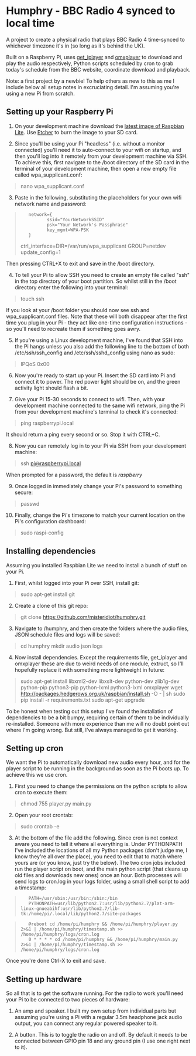 # Humphry - BBC Radio 4 synced to local time

A project to create a physical radio that plays BBC Radio 4 time-synced to whichever timezone it's in (so long as it's behind the UK).

Built on a Raspberry Pi, uses [get_iplayer](https://github.com/get-iplayer/get_iplayer) and [omxplayer](https://github.com/popcornmix/omxplayer) to download and play the audio respectively, Python scripts scheduled by cron to grab today's schedule from the BBC website, coordinate download and playback.

Note: a first project by a newbie! To help others as new to this as me I include below all setup notes in excruciating detail. I'm assuming you're using a new Pi from scratch.

## Setting up your Raspberry Pi

1. On your development machine download the [latest image of Raspbian Lite](https://www.raspberrypi.org/downloads/raspbian/). Use [Etcher](https://www.balena.io/etcher/) to burn the image to your SD card.

2. Since you'll be using your Pi "headless" (i.e. without a monitor connected) you'll need it to auto-connect to your wifi on startup, and then you'll log into it remotely from your development machine via SSH. To achieve this, first navigate to the /boot directory of the SD card in the terminal of your development machine, then open a new empty file called wpa_supplicant.conf:
> nano wpa_supplicant.conf

3. Paste in the following, substituting the placeholders for your own wifi network name and password:
>        network={
>               ssid="YourNetworkSSID"
>               psk="Your Network's Passphrase"
>               key_mgmt=WPA-PSK
>        }
>
> ctrl_interface=DIR=/var/run/wpa_supplicant GROUP=netdev
> update_config=1

Then pressing CTRL+X to exit and save in the /boot directory.

4. To tell your Pi to allow SSH you need to create an empty file called "ssh" in the top directory of your boot partition. So whilst still in the /boot directory enter the following into your terminal:
> touch ssh

If you look at your /boot folder you should now see ssh and wpa_supplicant.conf files. Note that these will both disappear after the first time you plug in your Pi - they act like one-time configuration instructions - so you'll need to recreate them if something goes awry.

5. If you're using a Linux development machine, I've found that SSH into the Pi hangs unless you also add the following line to the bottom of both /etc/ssh/ssh_config and /etc/ssh/sshd_config using nano as sudo:
> IPQoS 0x00

6. Now you're ready to start up your Pi. Insert the SD card into Pi and connect it to power. The red power light should be on, and the green activity light should flash a bit.

7. Give your Pi 15-30 seconds to connect to wifi. Then, with your development machine connected to the same wifi network, ping the Pi from your development machine's terminal to check it's connected:
> ping raspberrypi.local

It should return a ping every second or so. Stop it with CTRL+C.

8. Now you can remotely log in to your Pi via SSH from your development machine:
> ssh pi@raspberrypi.local

When prompted for a password, the default is _raspberry_

9. Once logged in immediately change your Pi's password to something secure:
> passwd

10. Finally, change the Pi's timezone to match your current location on the Pi's configuration dashboard:
> sudo raspi-config

## Installing dependencies
Assuming you installed Raspbian Lite we need to install a bunch of stuff on your Pi.

1. First, whilst logged into your Pi over SSH, install git:
> sudo apt-get install git

2. Create a clone of this git repo:
> git clone https://github.com/misteridiot/humphry.git

3. Navigate to /humphry, and then create the folders where the audio files, JSON schedule files and logs will be saved:
> cd humphry
> mkdir audio json logs

4. Now install dependencies. Except the requirements file, get_iplayer and omxplayer these are due to weird needs of one module, extruct, so I'll hopefully replace it with something more lightweight in future:
> sudo apt-get install libxml2-dev libxslt-dev python-dev zlib1g-dev python-pip python3-pip python-lxml python3-lxml omxplayer
> wget http://packages.hedgerows.org.uk/raspbian/install.sh -O - | sh
> sudo pip install -r requirements.txt
> sudo apt-get upgrade

To be honest when testing out this setup I've found the installation of dependencies to be a bit bumpy, requiring certain of them to be individually re-installed. Someone with more experience than me will no doubt point out where I'm going wrong. But still, I've always managed to get it working.

## Setting up cron
We want the Pi to automatically download new audio every hour, and for the player script to be running in the background as soon as the Pi boots up. To achieve this we use cron.

1. First you need to change the permissions on the python scripts to allow cron to execute them:
> chmod 755 player.py main.py

2. Open your root crontab:
> sudo crontab -e

3. At the bottom of the file add the following. Since cron is not context aware you need to tell it where all everything is. Under PYTHONPATH I've included the locations of all my Python packages (don't judge me, I know they're all over the place), you need to edit that to match where yours are (or you know, just try the below). The two cron jobs included run the player script on boot, and the main python script (that cleans up old files and downloads new ones) once an hour. Both processes will send logs to cron.log in your logs folder, using a small shell script to add a timestamp:
>        PATH=/usr/sbin:/usr/bin:/sbin:/bin
>        PYTHONPATH=usr/lib/python2.7:usr/lib/python2.7/plat-arm-linux-gnueabihf:usr/lib/python2.7/lib-tk:/home/pi/.local/lib/python2.7/site-packages

>        @reboot cd /home/pi/humphry && /home/pi/humphry/player.py 2>&1 | /home/pi/humphry/timestamp.sh >> /home/pi/humphry/logs/cron.log
>        0 * * * * cd /home/pi/humphry && /home/pi/humphry/main.py  2>&1 | /home/pi/humphry/timestamp.sh >> /home/pi/humphry/logs/cron.log

Once you're done Ctrl-X to exit and save.

## Setting up hardware
So all that is to get the software running. For the radio to work you'll need your Pi to be connected to two pieces of hardware:

1. An amp and speaker. I built my own setup from individual parts but assuming you're using a Pi with a regular 3.5m headphone jack audio output, you can connect any regular powered speaker to it.

2. A button. This is to toggle the radio on and off. By default it needs to be connected between GPIO pin 18 and any ground pin (I use one right next to it).
